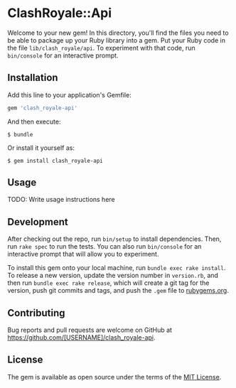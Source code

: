 # ClashRoyale::Api

Welcome to your new gem! In this directory, you'll find the files you need to be able to package up your Ruby library into a gem. Put your Ruby code in the file `lib/clash_royale/api`. To experiment with that code, run `bin/console` for an interactive prompt.


## Installation

Add this line to your application's Gemfile:

```ruby
gem 'clash_royale-api'
```

And then execute:

    $ bundle

Or install it yourself as:

    $ gem install clash_royale-api

## Usage

TODO: Write usage instructions here

## Development

After checking out the repo, run `bin/setup` to install dependencies. Then, run `rake spec` to run the tests. You can also run `bin/console` for an interactive prompt that will allow you to experiment.

To install this gem onto your local machine, run `bundle exec rake install`. To release a new version, update the version number in `version.rb`, and then run `bundle exec rake release`, which will create a git tag for the version, push git commits and tags, and push the `.gem` file to [rubygems.org](https://rubygems.org).

## Contributing

Bug reports and pull requests are welcome on GitHub at https://github.com/[USERNAME]/clash_royale-api.

## License

The gem is available as open source under the terms of the [MIT License](http://opensource.org/licenses/MIT).
